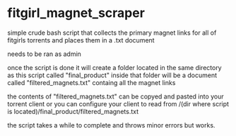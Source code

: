 # fitgirl_magnet_scraper
simple crude bash script that collects the primary magnet links for all of fitgirls torrents and places them in a .txt document

needs to be ran as admin 

once the script is done it will create a folder located in the same directory as this script called "final_product"
inside that folder will be a document called "filtered_magnets.txt" containg all the magnet links 

the contents of "filtered_magnets.txt" can be copyed and pasted into your torrent client or you can configure your client to read from 
/(dir where script is located)/final_product/filtered_magnets.txt

the script takes a while to complete and throws minor errors but works.
